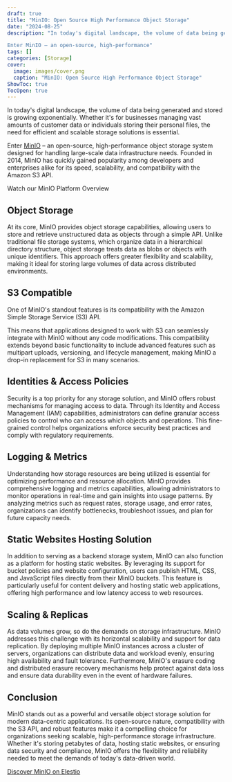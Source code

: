 ```yaml
---
draft: true
title: "MinIO: Open Source High Performance Object Storage"
date: "2024-08-25"
description: "In today's digital landscape, the volume of data being generated and stored is growing exponentially. Whether it's for businesses managing vast amounts of customer data or individuals storing their personal files, the need for efficient and scalable storage solutions is essential.

Enter MinIO – an open-source, high-performance"
tags: []
categories: [Storage]
cover:
  image: images/cover.png
  caption: "MinIO: Open Source High Performance Object Storage"
ShowToc: true
TocOpen: true
---
```



In today's digital landscape, the volume of data being generated and stored is growing exponentially. Whether it's for businesses managing vast amounts of customer data or individuals storing their personal files, the need for efficient and scalable storage solutions is essential. 

Enter [MinIO](https://elest.io/open-source/minio?ref=blog.elest.io) – an open\-source, high\-performance object storage system designed for handling large\-scale data infrastructure needs. Founded in 2014, MinIO has quickly gained popularity among developers and enterprises alike for its speed, scalability, and compatibility with the Amazon S3 API.



Watch our MinIO Platform Overview



## Object Storage

At its core, MinIO provides object storage capabilities, allowing users to store and retrieve unstructured data as objects through a simple API. Unlike traditional file storage systems, which organize data in a hierarchical directory structure, object storage treats data as blobs or objects with unique identifiers. This approach offers greater flexibility and scalability, making it ideal for storing large volumes of data across distributed environments.

## S3 Compatible

One of MinIO's standout features is its compatibility with the Amazon Simple Storage Service (S3\) API. 

This means that applications designed to work with S3 can seamlessly integrate with MinIO without any code modifications. This compatibility extends beyond basic functionality to include advanced features such as multipart uploads, versioning, and lifecycle management, making MinIO a drop\-in replacement for S3 in many scenarios.

## Identities \& Access Policies

Security is a top priority for any storage solution, and MinIO offers robust mechanisms for managing access to data. Through its Identity and Access Management (IAM) capabilities, administrators can define granular access policies to control who can access which objects and operations. This fine\-grained control helps organizations enforce security best practices and comply with regulatory requirements.

## Logging \& Metrics

Understanding how storage resources are being utilized is essential for optimizing performance and resource allocation. MinIO provides comprehensive logging and metrics capabilities, allowing administrators to monitor operations in real\-time and gain insights into usage patterns. By analyzing metrics such as request rates, storage usage, and error rates, organizations can identify bottlenecks, troubleshoot issues, and plan for future capacity needs.

## Static Websites Hosting Solution

In addition to serving as a backend storage system, MinIO can also function as a platform for hosting static websites. By leveraging its support for bucket policies and website configuration, users can publish HTML, CSS, and JavaScript files directly from their MinIO buckets. This feature is particularly useful for content delivery and hosting static web applications, offering high performance and low latency access to web resources.

## Scaling \& Replicas

As data volumes grow, so do the demands on storage infrastructure. MinIO addresses this challenge with its horizontal scalability and support for data replication. By deploying multiple MinIO instances across a cluster of servers, organizations can distribute data and workload evenly, ensuring high availability and fault tolerance. Furthermore, MinIO's erasure coding and distributed erasure recovery mechanisms help protect against data loss and ensure data durability even in the event of hardware failures.

## Conclusion

MinIO stands out as a powerful and versatile object storage solution for modern data\-centric applications. Its open\-source nature, compatibility with the S3 API, and robust features make it a compelling choice for organizations seeking scalable, high\-performance storage infrastructure. Whether it's storing petabytes of data, hosting static websites, or ensuring data security and compliance, MinIO offers the flexibility and reliability needed to meet the demands of today's data\-driven world. 

[Discover MinIO on Elestio](https://elest.io/open-source/minio?ref=blog.elest.io)



